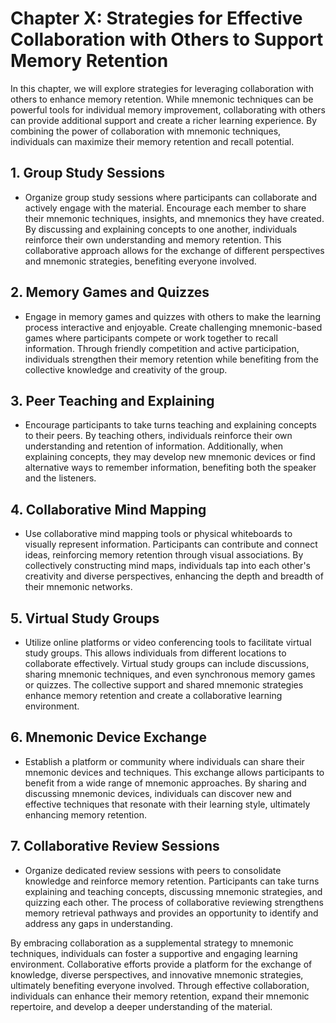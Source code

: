 Chapter X: Strategies for Effective Collaboration with Others to Support Memory Retention
=========================================================================================

In this chapter, we will explore strategies for leveraging collaboration with others to enhance memory retention. While mnemonic techniques can be powerful tools for individual memory improvement, collaborating with others can provide additional support and create a richer learning experience. By combining the power of collaboration with mnemonic techniques, individuals can maximize their memory retention and recall potential.

**1. Group Study Sessions**
---------------------------

* Organize group study sessions where participants can collaborate and actively engage with the material. Encourage each member to share their mnemonic techniques, insights, and mnemonics they have created. By discussing and explaining concepts to one another, individuals reinforce their own understanding and memory retention. This collaborative approach allows for the exchange of different perspectives and mnemonic strategies, benefiting everyone involved.

**2. Memory Games and Quizzes**
-------------------------------

* Engage in memory games and quizzes with others to make the learning process interactive and enjoyable. Create challenging mnemonic-based games where participants compete or work together to recall information. Through friendly competition and active participation, individuals strengthen their memory retention while benefiting from the collective knowledge and creativity of the group.

**3. Peer Teaching and Explaining**
-----------------------------------

* Encourage participants to take turns teaching and explaining concepts to their peers. By teaching others, individuals reinforce their own understanding and retention of information. Additionally, when explaining concepts, they may develop new mnemonic devices or find alternative ways to remember information, benefiting both the speaker and the listeners.

**4. Collaborative Mind Mapping**
---------------------------------

* Use collaborative mind mapping tools or physical whiteboards to visually represent information. Participants can contribute and connect ideas, reinforcing memory retention through visual associations. By collectively constructing mind maps, individuals tap into each other's creativity and diverse perspectives, enhancing the depth and breadth of their mnemonic networks.

**5. Virtual Study Groups**
---------------------------

* Utilize online platforms or video conferencing tools to facilitate virtual study groups. This allows individuals from different locations to collaborate effectively. Virtual study groups can include discussions, sharing mnemonic techniques, and even synchronous memory games or quizzes. The collective support and shared mnemonic strategies enhance memory retention and create a collaborative learning environment.

**6. Mnemonic Device Exchange**
-------------------------------

* Establish a platform or community where individuals can share their mnemonic devices and techniques. This exchange allows participants to benefit from a wide range of mnemonic approaches. By sharing and discussing mnemonic devices, individuals can discover new and effective techniques that resonate with their learning style, ultimately enhancing memory retention.

**7. Collaborative Review Sessions**
------------------------------------

* Organize dedicated review sessions with peers to consolidate knowledge and reinforce memory retention. Participants can take turns explaining and teaching concepts, discussing mnemonic strategies, and quizzing each other. The process of collaborative reviewing strengthens memory retrieval pathways and provides an opportunity to identify and address any gaps in understanding.

By embracing collaboration as a supplemental strategy to mnemonic techniques, individuals can foster a supportive and engaging learning environment. Collaborative efforts provide a platform for the exchange of knowledge, diverse perspectives, and innovative mnemonic strategies, ultimately benefiting everyone involved. Through effective collaboration, individuals can enhance their memory retention, expand their mnemonic repertoire, and develop a deeper understanding of the material.
